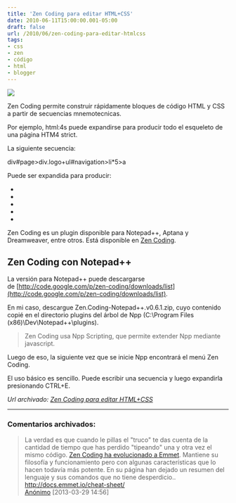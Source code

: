 ```yaml
---
title: 'Zen Coding para editar HTML+CSS'
date: 2010-06-11T15:00:00.001-05:00
draft: false
url: /2010/06/zen-coding-para-editar-htmlcss
tags: 
- css
- zen
- código
- html
- blogger
---
```


[![](http://code.google.com/p/zen-coding/logo?cct=1257697522)](http://code.google.com/p/zen-coding/logo?cct=1257697522)

Zen Coding permite construir rápidamente bloques de código HTML y CSS a partir de secuencias mnemotecnicas.  
  
Por ejemplo, html:4s puede expandirse para producir todo el esqueleto de una página HTM4 strict.  
  
La siguiente secuencia:  
  
div#page>div.logo+ul#navigation>li\*5>a  
  
Puede ser expandida para producir:  
  
<div id="page">  
<div class="logo"></div>  
<ul id="navigation">  
<li><a href=""></a></li>  
<li><a href=""></a></li>  
<li><a href=""></a></li>  
<li><a href=""></a></li>  
<li><a href=""></a></li>  
</ul>  
</div>  
  
Zen Coding es un plugin disponible para Notepad++, Aptana y Dreamweaver, entre otros. Está disponible en [Zen Coding](http://code.google.com/p/zen-coding/).  
  

Zen Coding con Notepad++
------------------------

La versión para Notepad++ puede descargarse de [http://code.google.com/p/zen-coding/downloads/list](http://code.google.com/p/zen-coding/downloads/list).  
  
En mi caso, descargue Zen.Coding-Notepad++.v0.6.1.zip, cuyo contenido copié en el directorio plugins del árbol de Npp (C:\\Program Files (x86)\\Dev\\Notepad++\\plugins).  

> Zen Coding usa Npp Scripting, que permite extender Npp mediante javascript.

Luego de eso, la siguiente vez que se inicie Npp encontrará el menú Zen Coding.  
  
El uso básico es sencillo. Puede escribir una secuencia y luego expandirla presionando CTRL+E.

_*Url archivado: [Zen Coding para editar HTML+CSS](https://akcdev.blogspot.com/2010/06/zen-coding-para-editar-htmlcss.html)*_

---
### Comentarios archivados:

>
> La verdad es que cuando le pillas el "truco" te das cuenta de la cantidad de tiempo que has perdido "tipeando" una y otra vez el mismo código. [Zen Coding ha evolucionado a Emmet](http://ivanprego.com/diseno-web/html/tutorial-basico-de-emmet-la-evolucion-del-zen-coding/). Mantiene su filosofía y funcionamiento pero con algunas características que lo hacen todavía más potente. En su página han dejado un resumen del lenguaje y sus comandos que no tiene desperdicio.. http://docs.emmet.io/cheat-sheet/
> \
> [Anónimo](# "noreply@blogger.com") [2013-03-29 14:56]
